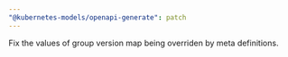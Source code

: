 ```yaml
---
"@kubernetes-models/openapi-generate": patch
---
```


Fix the values of group version map being overriden by meta definitions.
